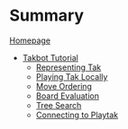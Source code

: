 # Summary

[Homepage](./homepage.md)

- [Takbot Tutorial](./takbot_tutorial/intro.md)
    - [Representing Tak](./takbot_tutorial/takpy.md)
    - [Playing Tak Locally](./takbot_tutorial/cli.md)
    - [Move Ordering]()
    - [Board Evaluation]()
    - [Tree Search]()
    - [Connecting to Playtak]()
